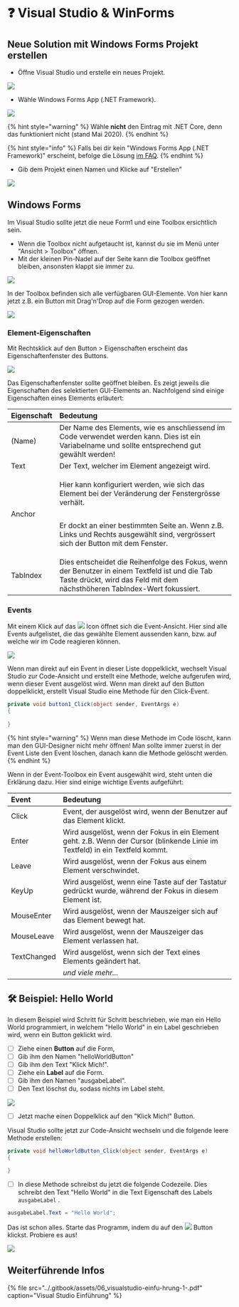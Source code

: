 # ❓ Visual Studio & WinForms

## Neue Solution mit Windows Forms Projekt erstellen

* Öffne Visual Studio und erstelle ein neues Projekt.

![](../.gitbook/assets/image%20%2840%29.png)

* Wähle Windows Forms App \(.NET Framework\). 

![](../.gitbook/assets/image%20%2857%29.png)

{% hint style="warning" %}
Wähle **nicht** den Eintrag mit .NET Core, denn das funktioniert nicht \(stand Mai 2020\).
{% endhint %}

{% hint style="info" %}
Falls bei dir kein "Windows Forms App \(.NET Framework\)" erscheint, befolge die Lösung [im FAQ](../faq/#bei-mir-gibt-es-kein-windows-forms-projekt-zur-auswahl).
{% endhint %}

* Gib dem Projekt einen Namen und Klicke auf "Erstellen"

![](../.gitbook/assets/image%20%2893%29.png)



## Windows Forms

Im Visual Studio sollte jetzt die neue Form1 und eine Toolbox ersichtlich sein.

* Wenn die Toolbox nicht aufgetaucht ist, kannst du sie im Menü unter "Ansicht &gt; Toolbox" öffnen.
* Mit der kleinen Pin-Nadel auf der Seite kann die Toolbox geöffnet bleiben, ansonsten klappt sie immer zu.

![](../.gitbook/assets/image%20%2887%29.png)

In der Toolbox befinden sich alle verfügbaren GUI-Elemente. Von hier kann jetzt z.B. ein Button mit Drag'n'Drop auf die Form gezogen werden.

![](../.gitbook/assets/image%20%28171%29.png)

### Element-Eigenschaften

Mit Rechtsklick auf den Button &gt; Eigenschaften erscheint das Eigenschaftenfenster des Buttons.

![](../.gitbook/assets/image%20%2889%29.png)

Das Eigenschaftenfenster sollte geöffnet bleiben. Es zeigt jeweils die Eigenschaften des selektierten GUI-Elements an. Nachfolgend sind einige Eigenschaften eines Elements erläutert:

<table>
  <thead>
    <tr>
      <th style="text-align:left">Eigenschaft</th>
      <th style="text-align:left">Bedeutung</th>
    </tr>
  </thead>
  <tbody>
    <tr>
      <td style="text-align:left">(Name)</td>
      <td style="text-align:left">Der Name des Elements, wie es anschliessend im Code verwendet werden kann.
        Dies ist ein Variabelname und sollte entsprechend gut gew&#xE4;hlt werden!</td>
    </tr>
    <tr>
      <td style="text-align:left">Text</td>
      <td style="text-align:left">Der Text, welcher im Element angezeigt wird.</td>
    </tr>
    <tr>
      <td style="text-align:left">Anchor</td>
      <td style="text-align:left">
        <p>Hier kann konfiguriert werden, wie sich das Element bei der Ver&#xE4;nderung
          der Fenstergr&#xF6;sse verh&#xE4;lt.</p>
        <p>
          <img src="../.gitbook/assets/image (69).png" alt/>
        </p>
        <p>Er dockt an einer bestimmten Seite an. Wenn z.B. Links und Rechts ausgew&#xE4;hlt
          sind, vergr&#xF6;ssert sich der Button mit dem Fenster.</p>
      </td>
    </tr>
    <tr>
      <td style="text-align:left">TabIndex</td>
      <td style="text-align:left">Dies entscheidet die Reihenfolge des Fokus, wenn der Benutzer in einem
        Textfeld ist und die Tab Taste dr&#xFC;ckt, wird das Feld mit dem n&#xE4;chsth&#xF6;heren
        TabIndex-Wert fokussiert.</td>
    </tr>
  </tbody>
</table>

### Events

Mit einem Klick auf das ![](../.gitbook/assets/image%20%28139%29.png) Icon öffnet sich die Event-Ansicht. Hier sind alle Events aufgelistet, die das gewählte Element aussenden kann, bzw. auf welche wir im Code reagieren können.

![](../.gitbook/assets/image%20%28126%29.png)

Wenn man direkt auf ein Event in dieser Liste doppelklickt, wechselt Visual Studio zur Code-Ansicht und erstellt eine Methode, welche aufgerufen wird, wenn dieser Event ausgelöst wird. Wenn man direkt auf den Button doppelklickt, erstellt Visual Studio eine Methode für den Click-Event.

```csharp
private void button1_Click(object sender, EventArgs e)
{
    
}
```

{% hint style="warning" %}
Wenn man diese Methode im Code löscht, kann man den GUI-Designer nicht mehr öffnen! Man sollte immer zuerst in der Event Liste den Event löschen, danach kann die Methode gelöscht werden.
{% endhint %}

  
Wenn in der Event-Toolbox ein Event ausgewählt wird, steht unten die Erklärung dazu. Hier sind einige wichtige Events aufgeführt:

| Event | Bedeutung |
| :--- | :--- |
| Click | Event, der ausgelöst wird, wenn der Benutzer auf das Element klickt. |
| Enter | Wird ausgelöst, wenn der Fokus in ein Element geht. z.B. Wenn der Cursor \(blinkende Linie im Textfeld\) in ein Textfeld kommt. |
| Leave | Wird ausgelöst, wenn der Fokus aus einem Element verschwindet. |
| KeyUp | Wird ausgelöst, wenn eine Taste auf der Tastatur gedrückt wurde, während der Fokus in diesem Element ist. |
| MouseEnter | Wird ausgelöst, wenn der Mauszeiger sich auf das Element bewegt hat. |
| MouseLeave | Wird ausgelöst, wenn der Mauszeiger das Element verlassen hat. |
| TextChanged | Wird ausgelöst, wenn sich der Text eines Elements geändert hat. |
|  | _und viele mehr..._ |



## 🛠 Beispiel: Hello World

In diesem Beispiel wird Schritt für Schritt beschrieben, wie man ein Hello World programmiert, in welchem "Hello World" in ein Label geschrieben wird, wenn ein Button geklickt wird.

* [ ] Ziehe einen **Button** auf die Form, 
* [ ] Gib ihm den Namen "helloWorldButton" 
* [ ] Gib ihm den Text "Klick Mich!".
* [ ] Ziehe ein **Label** auf die Form.
* [ ] Gib ihm den Namen "ausgabeLabel".
* [ ] Den Text löschst du, sodass nichts im Label steht.

![](../.gitbook/assets/image%20%2844%29.png)

* [ ] Jetzt mache einen Doppelklick auf den "Klick Mich!" Button.

Visual Studio sollte jetzt zur Code-Ansicht wechseln und die folgende leere Methode erstellen:

```csharp
private void helloWorldButton_Click(object sender, EventArgs e)
{

}
```

* [ ] In diese Methode schreibst du jetzt die folgende Codezeile. Dies schreibt den Text "Hello World" in die Text Eigenschaft des Labels `ausgabeLabel` .

```csharp
ausgabeLabel.Text = "Hello World";
```

Das ist schon alles. Starte das Programm, indem du auf den  ![](../.gitbook/assets/image%20%28127%29.png) Button klickst. Probiere es aus!

![](../.gitbook/assets/image%20%28161%29.png)



## Weiterführende Infos

{% file src="../.gitbook/assets/06\_visualstudio-einfu-hrung-1-.pdf" caption="Visual Studio Einführung" %}

